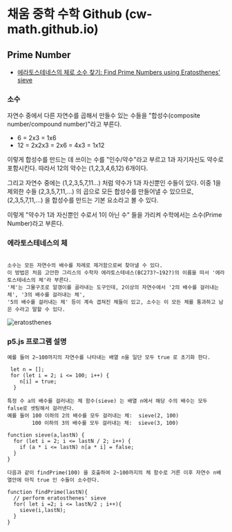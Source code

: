 # 채움 중학 수학 Github (cw-math.github.io)

## Prime Number 
- [에라토스테네스의 체로 소수 찾기: Find Prime Numbers using Eratosthenes' sieve](https://cw-math.github.io/PrimeNumber/)

### 소수
 자연수 중에서 다른 자연수를 곱해서 만들수 있는 수들을 "합성수(composite number/compound number)"라고 부른다.
 - 6 = 2x3 = 1x6
 - 12 = 2x2x3 = 2x6 = 4x3 = 1x12

 이렇게 합성수를 만드는 데 쓰이는 수를 "인수/약수"라고 부르고 1과 자기자신도 약수로 포함시킨다. 따라서 12의 약수는 (1,2,3,4,6,12) 6개이다. 
 
 그리고 자연수 중에는 (1,2,3,5,7,11...) 처럼 약수가 1과 자신뿐인 수들이 있다. 
 이중 1을 제외한 수들 (2,3,5,7,11,...) 의 곱으로 모든 합성수를 만들어낼 수 있으므로, (2,3,5,7,11,...) 을 합성수를 만드는 기본 요소라고 볼 수 있다.
 
 이렇게 "약수가 1과 자신뿐인 수로서 1이 아닌 수" 들을 가리켜 수학에서는 소수(Prime Number)라고 부른다.
      

### 에라토스테네스의 체
```

소수는 모든 자연수의 배수를 차례로 제거함으로써 찾아낼 수 있다. 
이 방법은 처음 고안한 그리스의 수학자 에라토스테네스(BC273?~192?)의 이름을 따서 '에라토스테네스의 체'라 부른다. 
'체'는 그물구조로 알갱이를 골라내는 도구인데, 2이상의 자연수에서 '2의 배수를 걸러내는 체', '3의 배수를 걸러내는 체', 
'5의 배수를 걸러내는 체' 등이 계속 겹쳐진 체들이 있고, 소수는 이 모든 체를 통과하고 남은 수라고 말할 수 있다. 
```
![eratosthenes](https://user-images.githubusercontent.com/89570304/130923855-1f68fc40-74b6-4fc7-a3f8-d4a0ff778e56.png)

### p5.js 프로그램 설명
```
예를 들어 2~100까지의 자연수를 나타내는 배열 n을 일단 모두 true 로 초기화 한다.

 let n = [];
 for (let i = 2; i <= 100; i++) {
    n[i] = true;
  }

특정 수 a의 배수를 걸러내는 체 함수(sieve) 는 배열 n에서 해당 수의 배수는 모두 false로 셋팅해서 걸러낸다. 
예를 들어 100 이하의 2의 배수를 모두 걸러내는 체:  sieve(2, 100)
        100 이하의 3의 배수를 모두 걸러내는 체:  sieve(3, 100)

function sieve(a,lastN) {
  for (let i = 2; i <= lastN / 2; i++) {
    if (a * i <= lastN) n[a * i] = false;
  }
}

다음과 같이 findPrime(100) 을 호출하여 2~100까지의 체 함수로 거른 이후 자연수 n배열안에 아직 true 인 수들이 소수란다. 

function findPrime(lastN){
  // perform eratosthenes' sieve
  for( let i =2; i <= lastN/2 ; i++){
    sieve(i,lastN);
  }
}
```
